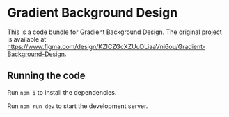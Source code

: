 
  # Gradient Background Design

  This is a code bundle for Gradient Background Design. The original project is available at https://www.figma.com/design/KZlCZGcXZUuDLiaaVni6ou/Gradient-Background-Design.

  ## Running the code

  Run `npm i` to install the dependencies.

  Run `npm run dev` to start the development server.
  